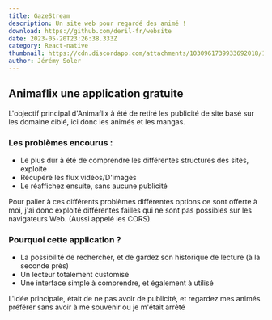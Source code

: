 ```yaml
---
title: GazeStream
description: Un site web pour regardé des animé !
download: https://github.com/deril-fr/website
date: 2023-05-20T23:26:38.333Z
category: React-native
thumbnail: https://cdn.discordapp.com/attachments/1030961739933692018/1109611748950032464/logo_gaze.png
author: Jérémy Soler
---
```

## A﻿nimaflix une application gratuite

L'objectif principal d'A﻿nimaflix à été de retiré les publicité de site basé sur les domaine ciblé, ici donc les animés et les mangas.

### Les problèmes encourus :

* Le plus dur à été de comprendre les différentes structures des sites, exploité 
* Récupéré les flux vidéos/D'images
* Le réaffichez ensuite, sans aucune publicité

Pour palier à ces différents problèmes différentes options ce sont offerte à moi, j'ai donc exploité différentes failles qui ne sont pas possibles sur les navigateurs Web. (Aussi appelé les CORS)

### Pourquoi cette application ?

* La possibilité de rechercher, et de gardez son historique de lecture (à la seconde près)
* Un lecteur totalement customisé
* Une interface simple à comprendre, et également à utilisé

L'idée principale, était de ne pas avoir de publicité, et regardez mes animés préférer sans avoir à me souvenir ou je m'était arrêté